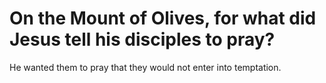 # On the Mount of Olives, for what did Jesus tell his disciples to pray?

He wanted them to pray that they would not enter into temptation.
